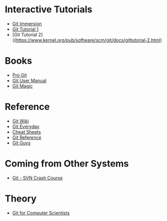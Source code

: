 <!--
{
"name": "git-resources",
"version" : "0.1",
"title" : "Get Deeper into Git",
"description" : "If you know the basics of git, these resources will get you to the next level.",
"freshnessDate" : 2015-11-17,
"author" : "Teppo Jouttenus",
"license" : "CC BY 4.0"
}
-->

<!-- @section -->

# Interactive Tutorials

* [Git Immersion](http://gitimmersion.com)
* [Git Tutorial 1](https://www.kernel.org/pub/software/scm/git/docs/gittutorial.html)
* [Git Tutorial 2]((https://www.kernel.org/pub/software/scm/git/docs/gittutorial-2.html)


<!-- @section -->

# Books

* [Pro Git](http://git-scm.com/book/en/v2)
* [Git User Manual](https://www.kernel.org/pub/software/scm/git/docs/user-manual.html)
* [Git Magic](http://www-cs-students.stanford.edu/~blynn/gitmagic/)


<!-- @section -->

# Reference

* [Git Wiki](https://git.wiki.kernel.org/index.php/Main_Page)
* [Git Everyday](https://www.kernel.org/pub/software/scm/git/docs/giteveryday.html)
* [Cheat Sheets](http://cheat.errtheblog.com/s/git)
* [Git Reference](http://gitref.org/)
* [Git Guys](http://www.gitguys.com/topics/)

<!-- @section -->

# Coming from Other Systems

* [Git - SVN Crash Course](http://git.or.cz/course/svn.html)

# Theory

* [Git for Computer Scientists](http://eagain.net/articles/git-for-computer-scientists/)
